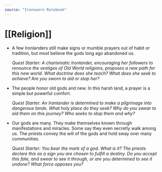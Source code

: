 ```yaml
---
source: "Ironsworn Rulebook"
---
```

# [[Religion]]

  

- A few Ironlanders still make signs or mumble prayers out of habit or tradition, but most believe the gods long ago abandoned us.
  
  _Quest Starter: A charismatic Ironlander, encouraging her followers to renounce the vestiges of Old World religions, proposes a new path for this new world. What doctrine does she teach? What does she seek to achieve? Are you sworn to aid or stop her?_ 

- The people honor old gods and new. In this harsh land, a prayer is a simple but powerful comfort.
  
  _Quest Starter: An Ironlander is determined to make a pilgrimage into dangerous lands. What holy place do they seek? Why do you swear to aid them on this journey? Who seeks to stop them and why?_
- Our gods are many. They make themselves known through manifestations and miracles. Some say they even secretly walk among us. The priests convey the will of the gods and hold sway over many communities.
  
  _Quest Starter: You bear the mark of a god. What is it? The priests declare this as a sign you are chosen to fulfill a destiny. Do you accept this fate, and swear to see it through, or are you determined to see it undone? What force opposes you?_